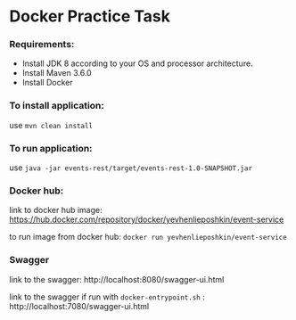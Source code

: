 # Docker Practice Task


### Requirements:

- Install JDK 8 according to your OS and processor architecture.
- Install Maven 3.6.0
- Install Docker


### To install application:

use `mvn clean install`

### To run application:

use `java -jar events-rest/target/events-rest-1.0-SNAPSHOT.jar`

### Docker hub:

link to docker hub image: https://hub.docker.com/repository/docker/yevhenlieposhkin/event-service

to run image from docker hub: `docker run yevhenlieposhkin/event-service`

### Swagger

link to the swagger: http://localhost:8080/swagger-ui.html

link to the swagger if run with `docker-entrypoint.sh` : http://localhost:7080/swagger-ui.html
